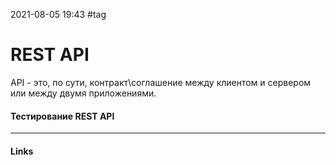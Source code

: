 2021-08-05 19:43
#tag
# REST API
API - это, по сути, контракт\соглашение между клиентом и сервером или между двумя приложениями.


#### Тестирование REST API [](https://habr.com/ru/post/568360/)
_____________
#### Links
